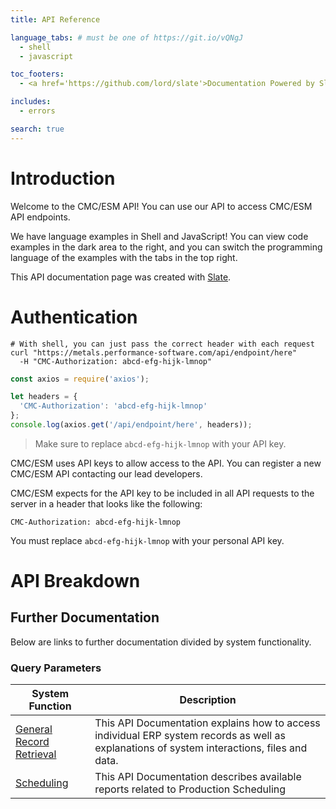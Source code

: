 ```yaml
---
title: API Reference

language_tabs: # must be one of https://git.io/vQNgJ
  - shell
  - javascript

toc_footers:
  - <a href='https://github.com/lord/slate'>Documentation Powered by Slate</a>

includes:
  - errors

search: true
---
```


# Introduction

Welcome to the CMC/ESM API! You can use our API to access CMC/ESM API endpoints.

We have language examples in Shell and JavaScript! You can view code examples in the dark area to the right, and you can switch the programming language of the examples with the tabs in the top right.

This API documentation page was created with [Slate](https://github.com/lord/slate).

# Authentication

```shell
# With shell, you can just pass the correct header with each request
curl "https://metals.performance-software.com/api/endpoint/here"
  -H "CMC-Authorization: abcd-efg-hijk-lmnop"
```

```javascript
const axios = require('axios');

let headers = {
  'CMC-Authorization': 'abcd-efg-hijk-lmnop'
};
console.log(axios.get('/api/endpoint/here', headers));
```

> Make sure to replace `abcd-efg-hijk-lmnop` with your API key.

CMC/ESM uses API keys to allow access to the API. You can register a new CMC/ESM API contacting our lead developers.

CMC/ESM expects for the API key to be included in all API requests to the server in a header that looks like the following:

`CMC-Authorization: abcd-efg-hijk-lmnop`

<aside class="notice">
You must replace <code>abcd-efg-hijk-lmnop</code> with your personal API key.
</aside>

# API Breakdown

## Further Documentation

Below are links to further documentation divided by system functionality.

### Query Parameters

System Function | Description
--------- | -----------
[General Record Retrieval](https://metals.performance-software.com/file-system-documentation) | This API Documentation explains how to access individual ERP system records as well as explanations of system interactions, files and data.
[Scheduling](https://metals.performance-software.com/scheduling-documentation) | This API Documentation describes available reports related to Production Scheduling
